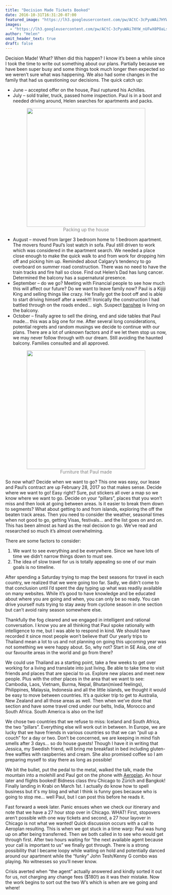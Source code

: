 ```yaml
---
title: "Decision Made Tickets Booked"
date: 2016-10-31T16:31:20-07:00
featured_image: "https://lh3.googleusercontent.com/pw/ACtC-3cPyuWAi7HYW_nUFwX0POaLsOPdn_7ogBKZ9sh7Qp61AxaU9Kt7v8h8ov4PWQFHh3LfvOuPaIH1uE6wjQRX19_KjV5nUyYFfhe-YTpXNMvXNEuLQCG1hp7ZmcuUFRUMf52N0P9wfFp9kpso6HmL-wTF2Q=w1164-h873-no"
images:
  - "https://lh3.googleusercontent.com/pw/ACtC-3cPyuWAi7HYW_nUFwX0POaLsOPdn_7ogBKZ9sh7Qp61AxaU9Kt7v8h8ov4PWQFHh3LfvOuPaIH1uE6wjQRX19_KjV5nUyYFfhe-YTpXNMvXNEuLQCG1hp7ZmcuUFRUMf52N0P9wfFp9kpso6HmL-wTF2Q=w1164-h873-no"
author: "Helen"
omit_header_text: true
draft: false
---
```


Decision Made! What? When did this happen? I know it’s been a while since I took the time to write out something about our plans. Partially because we have been super busy and some things took much longer then expected so we weren’t sure what was happening. We also had some changes in the family that had us questioning our decisions. The quick catch up:

- June – accepted offer on the house, Paul ruptured his Achilles.
- July – sold trailer, truck, passed home inspection. Paul is in a boot and needed driving around, Helen searches for apartments and packs.

<div style="text-align: center">
  <a style="display:inline-block;text-decoration:none;color: grey;" href="https://photos.google.com/share/AF1QipNzXM2ejuel-cP83GpoUxFt9iC4bXV1U2VTzFt7yNrz603xIJ6qkUjeAFAOt1-G6w/photo/AF1QipNSTVcoGFKzXb3W8_MYPZmBoPyR1ODfB2VtfGzA?key=NGhOVGJJZUVpYmVFM08wZTZzeGpMQktHYWxWX0V3" target="_blank"><img loading="lazy" src="https://lh3.googleusercontent.com/pw/ACtC-3d2eEdkNQ-YC-rqkUpJiFVA1Z5hfxkXrF5dOrIkrXjqHR-szq1dr8-nDMMxQntIBMGRwy3WvI51Wm4HH_hz68GTQ-t9d0-GfznrAxTeHszFiky9FkMfMrdReh2CpOpVmpNuSNo8w3JqM-AKZ06cZjv9Vw=w370-no" width="370" /><div>Packing up the house</div></a>
</div>

- August – moved from larger 3 bedroom home to 1 bedroom apartment. The movers found Paul’s lost watch in sofa. Paul still driven to work which was considered in the apartment search. We needed a place close enough to make the quick walk to and from work for dropping him off and picking him up. Reminded about Calgary’s tendency to go overboard on summer road construction. There was no need to have the train tracks and fire hall so close. Find out Helen’s Dad has lung cancer. Determined the balcony has a supernatural presence.
- September – do we go? Meeting with Financial people to see how much this will affect our future? Do we want to leave family now? Paul is a Kijiji King and selling things like crazy. He finally got the boot off and is able to start driving himself after a week!!! Ironically the construction I had battled through on the roads ended… sigh. Suspect [banshee](https://en.wikipedia.org/wiki/Banshee) is living on the balcony.
- October – finally agree to sell the dining, end and side tables that Paul made… this was a big one for me. After several long considerations, potential regrets and random musings we decide to continue with our plans. There are a lot of unknown factors and if we let them stop us now, we may never follow through with our dream. Still avoiding the haunted balcony. Families consulted and all approved.

<div style="text-align: center">
  <a style="display:inline-block;text-decoration:none;color: grey;" href="https://photos.google.com/share/AF1QipNzXM2ejuel-cP83GpoUxFt9iC4bXV1U2VTzFt7yNrz603xIJ6qkUjeAFAOt1-G6w/photo/AF1QipNuVhJSY0lG-G-DvZr9-fgMdksOv2BwuhKvUmIQ?key=NGhOVGJJZUVpYmVFM08wZTZzeGpMQktHYWxWX0V3" target="_blank"><img loading="lazy" src="https://lh3.googleusercontent.com/pw/ACtC-3fP5LZCcJ2rInyf1dNi5d0AF0CPltszHrrHtruv_HNh9SxqDtwGGqX9dOcZOP3Y7mDc5git_OFKGkicQoFWAJWThHIDl9tD0h1CK0N2oaZlP9UznL1yY1D68amXXPKjsQMv1gwxuEm-ort1CyS11aUzSw=w370-no" width="370" /><div>Furniture that Paul made</div></a>
</div>

So now what? Decide when we want to go? This one was easy, our lease and Paul’s contract are up February 28, 2017 so that makes sense. Decide where we want to go! Easy right? Sure, put stickers all over a map so we know where we want to go. Decide on your “pillars”, places that you won’t miss and then look at going between areas. Is it easier to break them down to segments? What about getting to and from islands, exploring the off the beaten track areas. Then you need to consider the weather, seasonal times when not good to go, getting Visas, festivals… and the list goes on and on. This has been almost as hard as the real decision to go. We’ve read and researched so much it’s almost overwhelming.

There are some factors to consider:

1. We want to see everything and be everywhere. Since we have lots of time we didn’t narrow things down to must see.
2. The idea of slow travel for us is totally appealing so one of our main goals is no timeline.

After spending a Saturday trying to map the best seasons for travel in each country, we realized that we were going too far. Sadly, we didn’t come to that conclusion until I’d spent the day typing up what was readily available on many websites. While it’s good to have knowledge and be educated about where you are going and when, you can only be so ready. You can drive yourself nuts trying to stay away from cyclone season in one section but can’t avoid rainy season somewhere else.

Thankfully the fog cleared and we engaged in intelligent and rational conversation. I know you are all thinking that Paul spoke rationally with intelligence to me, but I was able to respond in kind. We should have recorded it since most people won’t believe that! Our yearly trips to Thailand mean a lot to us and not planning on going this upcoming year was not something we were happy about. So, why not? Start in SE Asia, one of our favourite areas in the world and go from there?

We could use Thailand as a starting point, take a few weeks to get over working for a living and translate into just living. Be able to take time to visit friends and places that are special to us. Explore new places and meet new people. Plus with the other places in the area that we want to see: Cambodia, Laos, Vietnam, Burma, Nepal, Bhutan(mixed feelings), Philippines, Malaysia, Indonesia and all the little islands, we thought it would be easy to move between countries. It’s a quicker trip to get to Australia, New Zealand and all those areas as well. Then when we’ve done that section and have some travel cred under our belts, India, Morocco and South Africa. South America is also on the list!

We chose two countries that we refuse to miss: Iceland and South Africa, the two “pillars”. Everything else will work out in between. In Europe, we are lucky that we have friends in various countries so that we can “pull up a couch” for a day or two. Don’t be concerned, we are keeping in mind fish smells after 3 days… so do house guests! Though I have it in writing that Jessica, my Swedish friend, will bring me breakfast in bed including gluten-free waffles with raspberries and cream. She also promised coffee so I am preparing myself to stay there as long as possible!

We bit the bullet, put the pedal to the metal, walked the talk, made the mountain into a molehill and Paul got on the phone with [Aeroplan](https://aeroplan.com). An hour later and flights booked! Bidness class thru Chicago to Zürich and Bangkok! Finally landing in Krabi on March 1st. I actually do know how to spell business but it's my blog and what I think is funny goes because who is going to stop me… well Paul, but I can post this before he reads it.

Fast forward a week later. Panic ensues when we check our itinerary and note that we have a 27 hour stop over in Chicago. WHAT! First, stopovers aren’t possible with one way tickets and second, a 27 hour layover in Chicago is not what we wanted! Quick discussion occurs with a call to Aeroplan resulting. This is when we got stuck in a time warp: Paul was hung up on after being transferred. Then we both called in to see who would get through first. After two hours waiting for “the next available agent because your call is important to us” we finally got through. There is a strong possibility that I became loopy while waiting on hold and potentially danced around our apartment while the “funky” John Tesh/Kenny G combo was playing. No witnesses so you’ll never know.

Crisis averted when “the agent” actually answered and kindly sorted it out for us, not charging any change fees ($180!) as it was their mistake. Now the work begins to sort out the two W’s which is when are we going and where!
